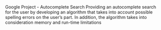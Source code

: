 Google Project - Autocomplete Search
Providing an autocomplete search for the user by developing an algorithm that takes into account
possible spelling errors on the user’s part. In addition, the algorithm takes into consideration memory
and run-time limitations

